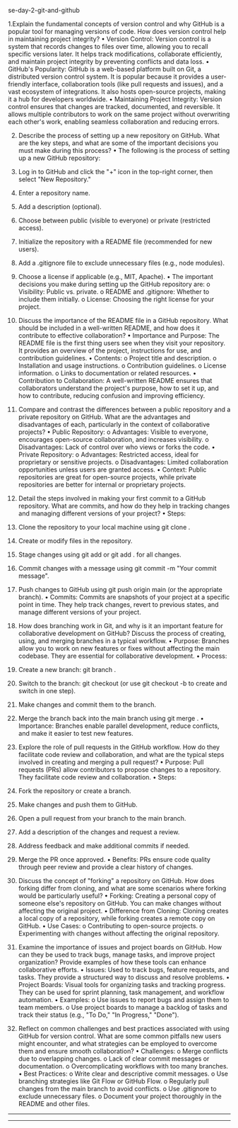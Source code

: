 se-day-2-git-and-github

1.Explain the fundamental concepts of version control and why GitHub is a popular tool for managing versions of code. How does version control help in maintaining project integrity?
•	Version Control: Version control is a system that records changes to files over time, allowing you to recall specific versions later. It helps track modifications, collaborate efficiently, and maintain project integrity by preventing conflicts and data loss.
•	GitHub's Popularity: GitHub is a web-based platform built on Git, a distributed version control system. It is popular because it provides a user-friendly interface, collaboration tools (like pull requests and issues), and a vast ecosystem of integrations. It also hosts open-source projects, making it a hub for developers worldwide.
•	Maintaining Project Integrity: Version control ensures that changes are tracked, documented, and reversible. It allows multiple contributors to work on the same project without overwriting each other's work, enabling seamless collaboration and reducing errors.


2.	Describe the process of setting up a new repository on GitHub. What are the key steps, and what are some of the important decisions you must make during this process?
•	The following is the process of setting up a new GitHub repository:
1.	Log in to GitHub and click the "+" icon in the top-right corner, then select "New Repository."
2.	Enter a repository name.
3.	Add a description (optional).
4.	Choose between public (visible to everyone) or private (restricted access).
5.	Initialize the repository with a README file (recommended for new users).
6.	Add a .gitignore file to exclude unnecessary files (e.g., node modules).
7.	Choose a license if applicable (e.g., MIT, Apache).
•	The important decisions you make during setting up the GitHub repository are:
o	Visibility: Public vs. private.
o	README and .gitignore: Whether to include them initially.
o	License: Choosing the right license for your project.


3.	Discuss the importance of the README file in a GitHub repository. What should be included in a well-written README, and how does it contribute to effective collaboration?
•	Importance and Purpose: The README file is the first thing users see when they visit your repository. It provides an overview of the project, instructions for use, and contribution guidelines.
•	Contents:
o	Project title and description.
o	Installation and usage instructions.
o	Contribution guidelines.
o	License information.
o	Links to documentation or related resources.
•	Contribution to Collaboration: A well-written README ensures that collaborators understand the project's purpose, how to set it up, and how to contribute, reducing confusion and improving efficiency.


4.	Compare and contrast the differences between a public repository and a private repository on GitHub. What are the advantages and disadvantages of each, particularly in the context of collaborative projects?
•	Public Repository:
o	Advantages: Visible to everyone, encourages open-source collaboration, and increases visibility.
o	Disadvantages: Lack of control over who views or forks the code.
•	Private Repository:
o	Advantages: Restricted access, ideal for proprietary or sensitive projects.
o	Disadvantages: Limited collaboration opportunities unless users are granted access.
•	Context: Public repositories are great for open-source projects, while private repositories are better for internal or proprietary projects.

5.	Detail the steps involved in making your first commit to a GitHub repository. What are commits, and how do they help in tracking changes and managing different versions of your project?
•	Steps:
1.	Clone the repository to your local machine using git clone <repository-url>.
2.	Create or modify files in the repository.
3.	Stage changes using git add <file-name> or git add . for all changes.
4.	Commit changes with a message using git commit -m "Your commit message".
5.	Push changes to GitHub using git push origin main (or the appropriate branch).
•	Commits: Commits are snapshots of your project at a specific point in time. They help track changes, revert to previous states, and manage different versions of your project.


6.	How does branching work in Git, and why is it an important feature for collaborative development on GitHub? Discuss the process of creating, using, and merging branches in a typical workflow.
•	Purpose: Branches allow you to work on new features or fixes without affecting the main codebase. They are essential for collaborative development.
•	Process:
1.	Create a new branch: git branch <branch-name>.
2.	Switch to the branch: git checkout <branch-name> (or use git checkout -b <branch-name> to create and switch in one step).
3.	Make changes and commit them to the branch.
4.	Merge the branch back into the main branch using git merge <branch-name>.
•	Importance: Branches enable parallel development, reduce conflicts, and make it easier to test new features.


7.	Explore the role of pull requests in the GitHub workflow. How do they facilitate code review and collaboration, and what are the typical steps involved in creating and merging a pull request?
•	Purpose: Pull requests (PRs) allow contributors to propose changes to a repository. They facilitate code review and collaboration.
•	Steps:
1.	Fork the repository or create a branch.
2.	Make changes and push them to GitHub.
3.	Open a pull request from your branch to the main branch.
4.	Add a description of the changes and request a review.
5.	Address feedback and make additional commits if needed.
6.	Merge the PR once approved.
•	Benefits: PRs ensure code quality through peer review and provide a clear history of changes.


8.	Discuss the concept of "forking" a repository on GitHub. How does forking differ from cloning, and what are some scenarios where forking would be particularly useful?
•	Forking: Creating a personal copy of someone else's repository on GitHub. You can make changes without affecting the original project.
•	Difference from Cloning: Cloning creates a local copy of a repository, while forking creates a remote copy on GitHub.
•	Use Cases:
o	Contributing to open-source projects.
o	Experimenting with changes without affecting the original repository.


9.	Examine the importance of issues and project boards on GitHub. How can they be used to track bugs, manage tasks, and improve project organization? Provide examples of how these tools can enhance collaborative efforts.
•	Issues: Used to track bugs, feature requests, and tasks. They provide a structured way to discuss and resolve problems.
•	Project Boards: Visual tools for organizing tasks and tracking progress. They can be used for sprint planning, task management, and workflow automation.
•	Examples:
o	Use issues to report bugs and assign them to team members.
o	Use project boards to manage a backlog of tasks and track their status (e.g., "To Do," "In Progress," "Done").


10.	Reflect on common challenges and best practices associated with using GitHub for version control. What are some common pitfalls new users might encounter, and what strategies can be employed to overcome them and ensure smooth collaboration?
•	Challenges:
o	Merge conflicts due to overlapping changes.
o	Lack of clear commit messages or documentation.
o	Overcomplicating workflows with too many branches.
•	Best Practices:
o	Write clear and descriptive commit messages.
o	Use branching strategies like Git Flow or GitHub Flow.
o	Regularly pull changes from the main branch to avoid conflicts.
o	Use .gitignore to exclude unnecessary files.
o	Document your project thoroughly in the README and other files.

________________________________________
________________________________________
